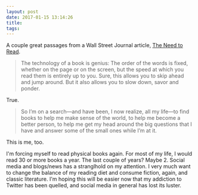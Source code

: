 ```yaml
---
layout: post
date: 2017-01-15 13:14:26
title: 
tags:
---
```


A couple great passages from a Wall Street Journal article, [The Need to Read](http://www.wsj.com/articles/the-need-to-read-1480083086).

> The technology of a book is genius: The order of the words is fixed, whether on the page or on the screen, but the speed at which you read them is entirely up to you. Sure, this allows you to skip ahead and jump around. But it also allows you to slow down, savor and ponder.

True. 

> So I’m on a search—and have been, I now realize, all my life—to find books to help me make sense of the world, to help me become a better person, to help me get my head around the big questions that I have and answer some of the small ones while I’m at it.

This is me, too.

I'm forcing myself to read physical books again. For most of my life, I would read 30 or more books a year. The last couple of years? Maybe 2. Social media and blogs/news has a stranglhold on my attention. I very much want to change the balance of my reading diet and consume fiction, again, and classic literature. I'm hoping this will be easier now that my addiction to Twitter has been quelled, and social media in general has lost its luster. 